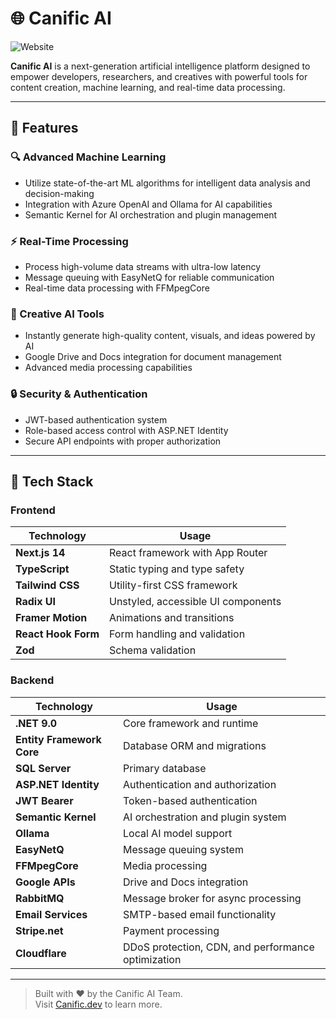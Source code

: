# 🌐 Canific AI

![Website](https://img.shields.io/website?url=https://canific.dev)

**Canific AI** is a next-generation artificial intelligence platform designed to empower developers, researchers, and creatives with powerful tools for content creation, machine learning, and real-time data processing.

---

## 🚀 Features

### 🔍 Advanced Machine Learning
- Utilize state-of-the-art ML algorithms for intelligent data analysis and decision-making
- Integration with Azure OpenAI and Ollama for AI capabilities
- Semantic Kernel for AI orchestration and plugin management

### ⚡ Real-Time Processing
- Process high-volume data streams with ultra-low latency
- Message queuing with EasyNetQ for reliable communication
- Real-time data processing with FFMpegCore

### 🎨 Creative AI Tools
- Instantly generate high-quality content, visuals, and ideas powered by AI
- Google Drive and Docs integration for document management
- Advanced media processing capabilities

### 🔒 Security & Authentication
- JWT-based authentication system
- Role-based access control with ASP.NET Identity
- Secure API endpoints with proper authorization

---

## 🧰 Tech Stack

### Frontend
| Technology        | Usage                                    |
|-------------------|------------------------------------------|
| **Next.js 14**    | React framework with App Router          |
| **TypeScript**    | Static typing and type safety           |
| **Tailwind CSS**  | Utility-first CSS framework             |
| **Radix UI**      | Unstyled, accessible UI components      |
| **Framer Motion** | Animations and transitions              |
| **React Hook Form**| Form handling and validation            |
| **Zod**           | Schema validation                       |

### Backend
| Technology                    | Usage                                    |
|-------------------------------|------------------------------------------|
| **.NET 9.0**                 | Core framework and runtime               |
| **Entity Framework Core**    | Database ORM and migrations              |
| **SQL Server**               | Primary database                         |
| **ASP.NET Identity**         | Authentication and authorization         |
| **JWT Bearer**               | Token-based authentication              |
| **Semantic Kernel**          | AI orchestration and plugin system       |
| **Ollama**                   | Local AI model support                   |
| **EasyNetQ**                 | Message queuing system                   |
| **FFMpegCore**               | Media processing                         |
| **Google APIs**              | Drive and Docs integration               |
| **RabbitMQ**                 | Message broker for async processing      |
| **Email Services**           | SMTP-based email functionality           |
| **Stripe.net**               | Payment processing                       |
| **Cloudflare**               | DDoS protection, CDN, and performance optimization |

---

> Built with ❤️ by the Canific AI Team.  
> Visit [Canific.dev](https://canific.dev) to learn more.
